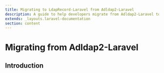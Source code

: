 ```yaml
---
title: Migrating to LdapRecord-Laravel from Adldap2-Laravel
description: A guide to help developers migrate from Adldap2-Laravel to LdapRecord-Laravel
extends: _layouts.laravel-documentation
section: content
---
```


# Migrating from Adldap2-Laravel

## Introduction

